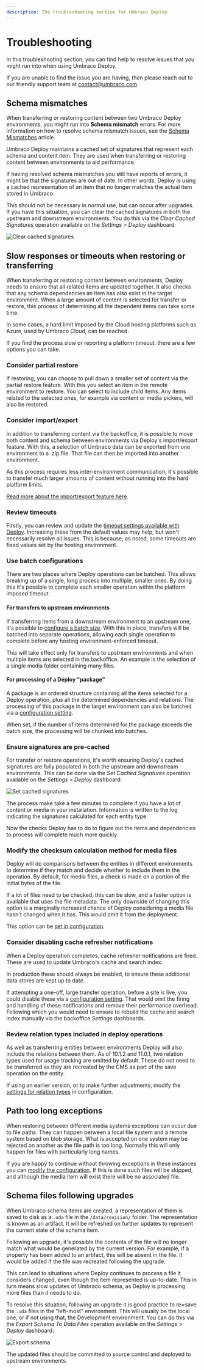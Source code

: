 ```yaml
---
description: The troubleshooting section for Umbraco Deploy
---
```


# Troubleshooting

In this troubleshooting section, you can find help to resolve issues that you might run into when using Umbraco Deploy.

If you are unable to find the issue you are having, then please reach out to our friendly support team at contact@umbraco.com.

## Schema mismatches

When transferring or restoring content between two Umbraco Deploy environments, you might run into **Schema mismatch** errors. For more information on how to resolve schema mismatch issues, see the [Schema Mismatches](https://docs.umbraco.com/umbraco-cloud/troubleshooting/deployments/schema-mismatches) article.

Umbraco Deploy maintains a cached set of signatures that represent each schema and content item. They are used when transferring or restoring content between environments to aid performance.

If having resolved schema mismatches you still have reports of errors, it might be that the signatures are out of date. In other words, Deploy is using a cached representation of an item that no longer matches the actual item stored in Umbraco.

This should not be necessary in normal use, but can occur after upgrades. If you have this situation, you can clear the cached signatures in both the upstream and downstream environments. You do this via the _Clear Cached Signatures_ operation available on the _Settings > Deploy_ dashboard:

![Clear cached signatures](images/clear-cached-sigs.png)

## Slow responses or timeouts when restoring or transferring

When transferring or restoring content between environments, Deploy needs to ensure that all related items are updated together. It also checks that any schema dependencies an item has also exist in the target environment. When a large amount of content is selected for transfer or restore, this process of determining all the dependent items can take some time.

In some cases, a hard limit imposed by the Cloud hosting platforms such as Azure, used by Umbraco Cloud, can be reached.

If you find the process slow or reporting a platform timeout, there are a few options you can take.

### Consider partial restore

If restoring, you can choose to pull down a smaller set of content via the partial restore feature. With this you select an item in the remote environment to restore. You can select to include child items. Any items related to the selected ones, for example via content or media pickers, will also be restored.

### Consider import/export

In addition to transferring content via the backoffice, it is possible to move both content and schema between environments via Deploy's import/export feature. With this, a selection of Umbraco data can be exported from one environment to a .zip file. That file can then be imported into another environment.

As this process requires less inter-environment communication, it's possible to transfer much larger amounts of content without running into the hard platform limits.

[Read more about the import/export feature here](deployment-workflow/import-export.md).

### Review timeouts

Firstly, you can review and update the [timeout settings available with Deploy](deploy-settings.md#timeout-settings). Increasing these from the default values may help, but won't necessarily resolve all issues. This is because, as noted, some timeouts are fixed values set by the hosting environment.

### Use batch configurations

There are two places where Deploy operations can be batched. This allows breaking up of a single, long process into multiple, smaller ones. By doing this it's possible to complete each smaller operation within the platform imposed timeout.

#### For transfers to upstream environments

If transferring items from a downstream environment to an upstream one, it's possible to [configure a batch size](deploy-settings.md#batch-settings). With this in place, transfers will be batched into separate operations, allowing each single operation to complete before any hosting environment-enforced timeout.

This will take effect only for transfers to upstream environments and when multiple items are selected in the backoffice. An example is the selection of a single media folder containing many files.

#### For processing of a Deploy "package"

A package is an ordered structure containing all the items selected for a Deploy operation, plus all the determined dependencies and relations. The processing of this package in the target environment can also be batched via a [configuration setting](deploy-settings.md#batch-settings).

When set, if the number of items determined for the package exceeds the batch size, the processing will be chunked into batches.

### Ensure signatures are pre-cached

For transfer or restore operations, it's worth ensuring Deploy's cached signatures are fully populated in both the upstream and downstream environments. This can be done via the _Set Cached Signatures_ operation available on the _Settings > Deploy_ dashboard:

![Set cached signatures](images/set-cached-sigs.png)

The process make take a few minutes to complete if you have a lot of content or media in your installation. Information is written to the log indicating the signatures calculated for each entity type.

Now the checks Deploy has to do to figure out the items and dependencies to process will complete much more quickly.

### Modify the checksum calculation method for media files

Deploy will do comparisons between the entities in different environments to determine if they match and decide whether to include them in the operation. By default, for media files, a check is made on a portion of the initial bytes of the file.

If a lot of files need to be checked, this can be slow, and a faster option is available that uses the file metadata. The only downside of changing this option is a marginally increased chance of Deploy considering a media file hasn't changed when it has. This would omit it from the deployment.

This option can be [set in configuration](deploy-settings.md#mediafilechecksumcalculationmethod).

### Consider disabling cache refresher notifications

When a Deploy operation completes, cache refresher notifications are fired. These are used to update Umbraco's cache and search index.

In production these should always be enabled, to ensure these additional data stores are kept up to date.

If attempting a one-off, large transfer operation, before a site is live, you could disable these via a [configuration setting](deploy-settings.md#suppresscacherefreshernotifications). That would omit the firing and handling of these notifications and remove their performance overhead. Following which you would need to ensure to rebuild the cache and search index manually via the backoffice _Settings_ dashboards.

### Review relation types included in deploy operations

As well as transferring entities between environments Deploy will also include the relations between them. As of 10.1.2 and 11.0.1, two relation types used for usage tracking are omitted by default. These do not need to be transferred as they are recreated by the CMS as part of the save operation on the entity.

If using an earlier version, or to make further adjustments, modify the [settings for relation types](deploy-settings.md#relationtypes) in configuration.

## Path too long exceptions

When restoring between different media systems exceptions can occur due to file paths. They can happen between a local file system and a remote system based on blob storage. What is accepted on one system may be rejected on another as the file path is too long. Normally this will only happen for files with particularly long names.

If you are happy to continue without throwing exceptions in these instances you can [modify the configuration](deploy-settings.md#continueonmediafilepathtoolongexception). If this is done such files will be skipped, and although the media item will exist there will be no associated file.

## Schema files following upgrades

When Umbraco schema items are created, a representation of them is saved to disk as a `.uda` file in the `/data/revision/` folder. The representation is known as an artifact. It will be refreshed on further updates to represent the current state of the schema item.

Following an upgrade, it's possible the contents of the file will no longer match what would be generated by the current version. For example, if a property has been added to an artifact, this will be absent in the file. It would be added if the file was recreated following the upgrade.

This can lead to situations where Deploy continues to process a file it considers changed, even though the item represented is up-to-date. This in turn means slow updates of Umbraco schema, as Deploy is processing more files than it needs to do.

To resolve this situation, following an upgrade it is good practice to re=save the `.uda` files in the "left-most" environment. This will usually be the local one, or if not using that, the Development environment. You can do this via the _Export Schema To Data Files_ operation available on the _Settings > Deploy_ dashboard:

![Export schema](images/export-schema.png)

The updated files should be committed to source control and deployed to upstream environments.
